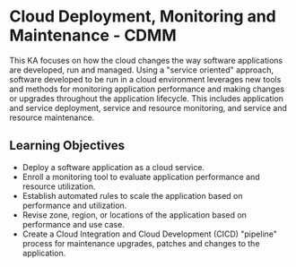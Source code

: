 # Cloud Deployment, Monitoring and Maintenance - CDMM
This KA focuses on how the cloud changes the way software applications are developed, run and managed. Using a "service oriented"
approach, software developed to be run in a cloud environment
leverages new tools and methods for monitoring application performance and making changes or upgrades throughout the application
lifecycle. This includes application and service deployment, service
and resource monitoring, and service and resource maintenance.
## Learning Objectives
* Deploy a software application as a cloud service.
* Enroll a monitoring tool to evaluate application performance
and resource utilization.
* Establish automated rules to scale the application based on
performance and utilization.
* Revise zone, region, or locations of the application based on
performance and use case.
* Create a Cloud Integration and Cloud Development (CICD)
"pipeline" process for maintenance upgrades, patches and
changes to the application.
